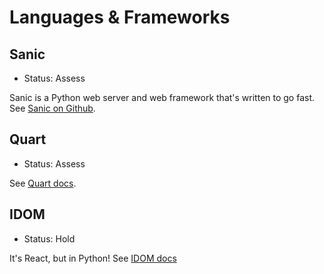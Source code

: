 # Languages & Frameworks

## Sanic

- Status: Assess

Sanic is a Python web server and web framework that's written to go fast. See [Sanic on Github](https://github.com/sanic-org/sanic).

## Quart

- Status: Assess

See [Quart docs](https://pgjones.gitlab.io/quart/index.html).

## IDOM

- Status: Hold

It's React, but in Python! See [IDOM docs](https://ryanmorshead.com/articles/2021/idom-react-but-its-python/article/)
